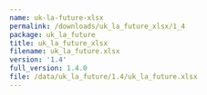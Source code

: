```yaml
---
name: uk-la-future-xlsx
permalink: /downloads/uk_la_future_xlsx/1_4
package: uk_la_future
title: uk_la_future_xlsx
filename: uk_la_future.xlsx
version: '1.4'
full_version: 1.4.0
file: /data/uk_la_future/1.4/uk_la_future.xlsx
---
```

